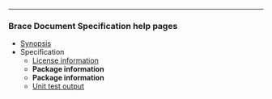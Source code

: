 
---
### Brace Document Specification help pages
* [Synopsis](https://github.com/restarian/brace_document_specification/blob/master/docs/synopsis.md)
* Specification
  * [License information](https://github.com/restarian/brace_document_specification/blob/master/docs/specification/license_information.md)
  * **Package information**
  * **Package information**
  * [Unit test output](https://github.com/restarian/brace_document_specification/blob/master/docs/specification/unit_test_output.md)

